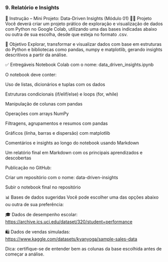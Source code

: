 ### **9. Relatório e Insights**
📘 Instrução – Mini Projeto: Data-Driven Insights (Módulo 01)
🧑‍💻 Projeto
Você deverá criar um projeto prático de exploração e visualização de dados com Python no Google Colab, utilizando uma das bases indicadas abaixo ou outra de sua escolha, desde que esteja no formato .csv.

🎯 Objetivo
Explorar, transformar e visualizar dados com base em estruturas do Python e bibliotecas como pandas, numpy e matplotlib, gerando insights descritivos a partir da análise.

✅ Entregáveis
Notebook Colab com o nome: data_driven_insights.ipynb

O notebook deve conter:

Uso de listas, dicionários e tuplas com os dados

Estruturas condicionais (if/elif/else) e loops (for, while)

Manipulação de colunas com pandas

Operações com arrays NumPy

Filtragens, agrupamentos e resumos com pandas

Gráficos (linha, barras e dispersão) com matplotlib

Comentários e insights ao longo do notebook usando Markdown

Um relatório final em Markdown com os principais aprendizados e descobertas

Publicação no GitHub:

Criar um repositório com o nome: data-driven-insights

Subir o notebook final no repositório

📊 Bases de dados sugeridas
Você pode escolher uma das opções abaixo ou outra de sua preferência:

🎓 Dados de desempenho escolar: https://archive.ics.uci.edu/dataset/320/student+performance

🛍️ Dados de vendas simuladas: https://www.kaggle.com/datasets/kyanyoga/sample-sales-data

Dica: certifique-se de entender bem as colunas da base escolhida antes de começar a análise.